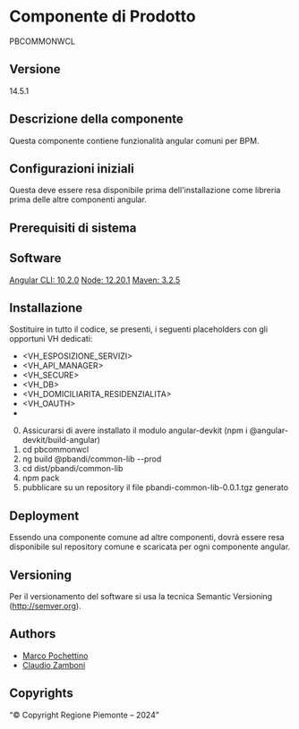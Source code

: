 # Componente di Prodotto
PBCOMMONWCL

## Versione
14.5.1

## Descrizione della componente
Questa componente contiene funzionalità angular comuni per BPM.

## Configurazioni iniziali
Questa deve essere resa disponibile prima dell'installazione come libreria prima delle altre componenti angular.

## Prerequisiti di sistema

## Software
[Angular CLI: 10.2.0](https://angular.io)
[Node: 12.20.1](https://nodejs.org)
[Maven: 3.2.5](https://maven.apache.org)

## Installazione
Sostituire in tutto il codice, se presenti, i seguenti placeholders con gli opportuni VH dedicati:
* <VH_ESPOSIZIONE_SERVIZI>
* <VH_API_MANAGER>
* <VH_SECURE>
* <VH_DB>
* <VH_DOMICILIARITA_RESIDENZIALITA>
* <VH_OAUTH>
* <VH>

0. Assicurarsi di avere installato il modulo angular-devkit (npm i @angular-devkit/build-angular)
1. cd pbcommonwcl
2. ng build @pbandi/common-lib --prod
3. cd dist/pbandi/common-lib
4. npm pack
5. pubblicare su un repository il file pbandi-common-lib-0.0.1.tgz generato 

## Deployment
Essendo una componente comune ad altre componenti, dovrà essere resa disponibile sul repository comune e scaricata per ogni componente angular.

## Versioning
Per il versionamento del software si usa la tecnica Semantic Versioning (http://semver.org).

## Authors
* [Marco Pochettino](mailto:marco.pochettino@csi.it)
* [Claudio Zamboni](mailto:claudio.zamboni@csi.it)

## Copyrights
“© Copyright Regione Piemonte – 2024”